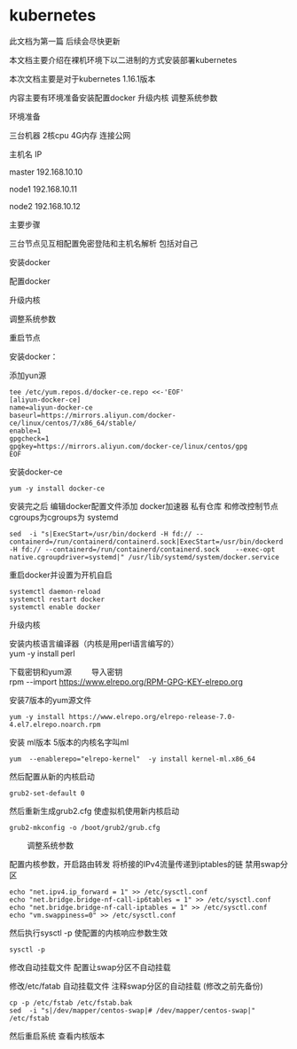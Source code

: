 ﻿# kubernetes
此文档为第一篇 后续会尽快更新

本文档主要介绍在裸机环境下以二进制的方式安装部署kubernetes

本次文档主要是对于kubernetes 1.16.1版本

内容主要有环境准备安装配置docker 升级内核 调整系统参数

环境准备

三台机器 2核cpu 4G内存  连接公网

主机名     IP     

master    192.168.10.10

node1     192.168.10.11

node2     192.168.10.12

主要步骤

  三台节点见互相配置免密登陆和主机名解析 包括对自己

  安装docker

  配置docker

  升级内核

  调整系统参数
 
  重启节点

安装docker：

  添加yun源
	
	tee /etc/yum.repos.d/docker-ce.repo <<-'EOF'
	[aliyun-docker-ce]
	name=aliyun-docker-ce
	baseurl=https://mirrors.aliyun.com/docker-ce/linux/centos/7/x86_64/stable/
	enable=1
	gpgcheck=1
	gpgkey=https://mirrors.aliyun.com/docker-ce/linux/centos/gpg
	EOF
  	
  安装docker-ce
		
	yum -y install docker-ce
	
  安装完之后 编辑docker配置文件添加 docker加速器 私有仓库 和修改控制节点cgroups为cgroups为 systemd 
	
	sed  -i "s|ExecStart=/usr/bin/dockerd -H fd:// --containerd=/run/containerd/containerd.sock|ExecStart=/usr/bin/dockerd -H fd:// --containerd=/run/containerd/containerd.sock    --exec-opt native.cgroupdriver=systemd|" /usr/lib/systemd/system/docker.service
	
  重启docker并设置为开机自启
	
	systemctl daemon-reload
	systemctl restart docker
	systemctl enable docker

升级内核
		
  安装内核语言编译器（内核是用perl语言编写的）
　　	
	yum -y install perl
	
  下载密钥和yum源
	　　
  导入密钥
　　	
	rpm --import https://www.elrepo.org/RPM-GPG-KEY-elrepo.org
	    
  安装7版本的yum源文件
	
	yum -y install https://www.elrepo.org/elrepo-release-7.0-4.el7.elrepo.noarch.rpm
	
  安装 ml版本 5版本的内核名字叫ml
	
	yum  --enablerepo="elrepo-kernel"  -y install kernel-ml.x86_64
	
  然后配置从新的内核启动
	
	grub2-set-default 0
	
  然后重新生成grub2.cfg 使虚拟机使用新内核启动
	
	grub2-mkconfig -o /boot/grub2/grub.cfg
　　
调整系统参数
	
配置内核参数，开启路由转发 将桥接的IPv4流量传递到iptables的链  禁用swap分区
		
	echo "net.ipv4.ip_forward = 1" >> /etc/sysctl.conf
	echo "net.bridge.bridge-nf-call-ip6tables = 1" >> /etc/sysctl.conf
	echo "net.bridge.bridge-nf-call-iptables = 1" >> /etc/sysctl.conf    
	echo "vm.swappiness=0" >> /etc/sysctl.conf
	
  然后执行sysctl -p 使配置的内核响应参数生效
	
	sysctl -p
	
  修改自动挂载文件 配置让swap分区不自动挂载
	
  修改/etc/fatab 自动挂载文件  注释swap分区的自动挂载 (修改之前先备份)
	
	cp -p /etc/fstab /etc/fstab.bak
	sed  -i "s|/dev/mapper/centos-swap|# /dev/mapper/centos-swap|" /etc/fstab

然后重启系统 查看内核版本
